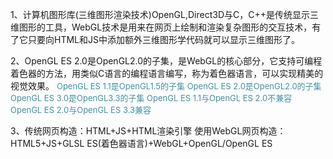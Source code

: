 1、计算机图形库(三维图形渲染技术)OpenGL,Direct3D与C，C++是传统显示三维图形的工具，WebGL技术是用来在网页上绘制和渲染复杂图形的交互技术，有了它只要向HTML和JS中添加额外三维图形学代码就可以显示三维图形了。

2、OpenGL ES 2.0是OpenGL2.0的子集，是WebGL的核心部分，它支持可编程着色器的方法，用类似C语言的编程语言编写，称为着色器语言，可以实现精美的视觉效果。
  <font color="#4590a3" size="2px">OpenGL ES 1.1是OpenGL1.5的子集
  OpenGL ES 2.0是OpenGL2.0的子集
  OpenGL ES 3.0是OpenGL3.3的子集
  OpenGL ES 1.1与OpenGL ES 2.0不兼容
  OpenGL ES 2.0与OpenGL ES 3.3兼容</font>

3、传统网页构造：HTML+JS+HTML渲染引擎
   使用WebGL网页构造：HTML5+JS+GLSL ES(着色器语言)+WebGL+OpenGL/OpenGL ES

